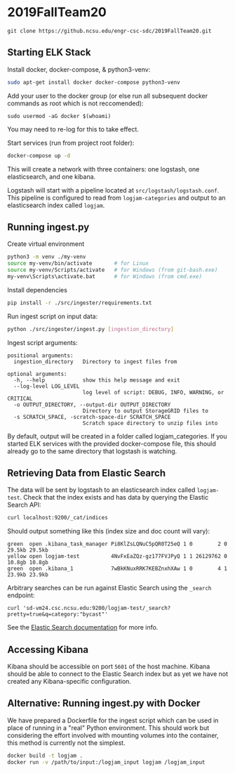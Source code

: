 # 2019FallTeam20

```
git clone https://github.ncsu.edu/engr-csc-sdc/2019FallTeam20.git
```

## Starting ELK Stack

Install docker, docker-compose, & python3-venv:
```bash
sudo apt-get install docker docker-compose python3-venv
```

Add your user to the docker group (or else run all subsequent docker commands as root which is not reccomended):
```
sudo usermod -aG docker $(whoami)
```
You may need to re-log for this to take effect.

Start services (run from project root folder):
```bash
docker-compose up -d
```
This will create a network with three containers: one logstash, one elasticsearch, and one kibana.

Logstash will start with a pipeline located at `src/logstash/logstash.conf`. This pipeline is configured to read from `logjam-categories` and output to an elasticsearch index called `logjam`.

## Running ingest.py

Create virtual environment
```bash
python3 -m venv ./my-venv
source my-venv/bin/activate       # for Linux
source my-venv/Scripts/activate   # for Windows (from git-bash.exe)
my-venv\Scripts\activate.bat      # for Windows (from cmd.exe)
```

Install dependencies
```bash
pip install -r ./src/ingester/requirements.txt
```

Run ingest script on input data:
```bash
python ./src/ingester/ingest.py [ingestion_directory]
```

Ingest script arguments:
```
positional arguments:
  ingestion_directory   Directory to ingest files from

optional arguments:
  -h, --help            show this help message and exit
  --log-level LOG_LEVEL
                        log level of script: DEBUG, INFO, WARNING, or CRITICAL
  -o OUTPUT_DIRECTORY, --output-dir OUTPUT_DIRECTORY
                        Directory to output StorageGRID files to
  -s SCRATCH_SPACE, -scratch-space-dir SCRATCH_SPACE
                        Scratch space directory to unzip files into
```

By default, output will be created in a folder called logjam_categories. If you started ELK services with the provided docker-compose file, this should already go to the same directory that logstash is watching.

## Retrieving Data from Elastic Search
The data will be sent by logstash to an elasticsearch index called `logjam-test`. Check that the index exists and has data by querying the Elastic Search API:
```bash
curl localhost:9200/_cat/indices
```

Should output something like this (index size and doc count will vary):
```
green  open .kibana_task_manager Pi8KlZsLQNuC5pQR0T25eQ 1 0        2 0 29.5kb 29.5kb
yellow open logjam-test          4NvFxEaZQz-gz177FVJPyQ 1 1 26129762 0 10.8gb 10.8gb
green  open .kibana_1            7wBkKNuxRRK7KEBZnxhXAw 1 0        4 1 23.9kb 23.9kb
```

Arbitrary searches can be run against Elastic Search using the `_search` endpoint:
```
curl 'sd-vm24.csc.ncsu.edu:9200/logjam-test/_search?pretty=true&q=category:"bycast"'
```
See the [Elastic Search documentation](https://www.elastic.co/guide/en/elasticsearch/reference/current/docs.html) for more info.

## Accessing Kibana

Kibana should be accessible on port `5601` of the host machine. Kibana should be able to connect to the Elastic Search index but as yet we have not created any Kibana-specific configuration.

## Alternative: Running ingest.py with Docker
We have prepared a Dockerfile for the ingest script which can be used in place of running in a "real" Python environment. This should work but considering the effort involved with mounting volumes into the container, this method is currently not the simplest.

```bash
docker build -t logjam .
docker run -v /path/to/input:/logjam_input logjam /logjam_input
```
